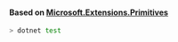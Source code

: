 #### Based on [Microsoft.Extensions.Primitives](https://www.nuget.org/packages/Microsoft.Extensions.Primitives/6.0.0-preview.5.21301.5)

```sh
> dotnet test
```
